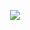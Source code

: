 <!--

layout : post
title : Uso del archivo .env en flujos devops
description : Se usan archivos .env en deployments automatizados?
category : devops
tags : devops
comments : true
author : JRichardsz & Bitmanuc
thumbnail_image_url: https://github.com/user-attachments/assets/032d3b0d-62da-4429-80a2-fa747b558cad
datetime : "2024-12-12"
duration: 00:11:36
sound:
    type : vocaroo_url
    value : https://vocaroo.com/embed/1fT0wg7SmKuX?autoplay=0
    language: es
-->

<p align="center">
  <img src="https://github.com/user-attachments/assets/032d3b0d-62da-4429-80a2-fa747b558cad" class="sing_post_top_image" />
</p>
